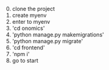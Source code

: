 0. clone the project
1. create myenv
2. enter to myenv
3. 'cd onomics'
4. 'python manage.py makemigrations'
5. 'python manage.py migrate'
6. 'cd frontend'
7. 'npm i'
8. go to start